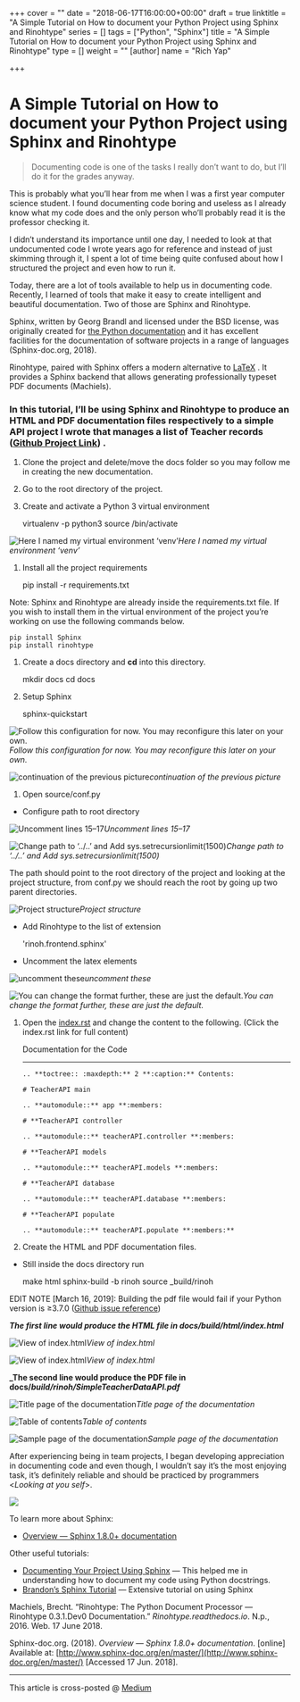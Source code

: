 +++
cover = ""
date = "2018-06-17T16:00:00+00:00"
draft = true
linktitle = "A Simple Tutorial on How to document your Python Project using Sphinx and Rinohtype"
series = []
tags = ["Python", "Sphinx"]
title = "A Simple Tutorial on How to document your Python Project using Sphinx and Rinohtype"
type = []
weight = ""
[author]
name = "Rich Yap"

+++
# A Simple Tutorial on How to document your Python Project using Sphinx and Rinohtype

> Documenting code is one of the tasks I really don’t want to do, but I’ll do it for the grades anyway.

This is probably what you’ll hear from me when I was a first year computer science student. I found documenting code boring and useless as I already know what my code does and the only person who’ll probably read it is the professor checking it.

I didn’t understand its importance until one day, I needed to look at that undocumented code I wrote years ago for reference and instead of just skimming through it, I spent a lot of time being quite confused about how I structured the project and even how to run it.

Today, there are a lot of tools available to help us in documenting code. Recently, I learned of tools that make it easy to create intelligent and beautiful documentation. Two of those are Sphinx and Rinohtype.

Sphinx, written by Georg Brandl and licensed under the BSD license, was originally created for [the Python documentation](https://docs.python.org/) and it has excellent facilities for the documentation of software projects in a range of languages (Sphinx-doc.org, 2018).

Rinohtype, paired with Sphinx offers a modern alternative to [LaTeX](http://en.wikipedia.org/wiki/LaTeX) . It provides a Sphinx backend that allows generating professionally typeset PDF documents (Machiels).

### In this tutorial, I’ll be using Sphinx and Rinohtype to produce an HTML and PDF documentation files respectively to a simple API project I wrote that manages a list of Teacher records ([Github Project Link](https://github.com/richdayandnight/Tutorial_SimpleTeacherAPI)) .

1. Clone the project and delete/move the docs folder so you may follow me in creating the new documentation.
2. Go to the root directory of the project.
3. Create and activate a Python 3 virtual environment

   virtualenv -p python3 <name of virtualenv>
   source <name of virtualenv>/bin/activate

![Here I named my virtual environment ‘venv’](https://cdn-images-1.medium.com/max/2000/1*G__9z51DfI7pqHnm9rFWBA.png)_Here I named my virtual environment ‘venv’_

1. Install all the project requirements

   pip install -r requirements.txt

Note: Sphinx and Rinohtype are already inside the requirements.txt file. If you wish to install them in the virtual environment of the project you’re working on use the following commands below.

    pip install Sphinx
    pip install rinohtype

1. Create a docs directory and **cd** into this directory.

   mkdir docs
   cd docs
2. Setup Sphinx

   sphinx-quickstart

![Follow this configuration for now. You may reconfigure this later on your own.](https://cdn-images-1.medium.com/max/2000/1*3GeKx7mfbRMkEatvUjL-Yw.png)_Follow this configuration for now. You may reconfigure this later on your own._

![continuation of the previous picture](https://cdn-images-1.medium.com/max/2000/1*hJU9QaPV1ColEG9SIc98Yg.png)_continuation of the previous picture_

1. Open source/conf.py

* Configure path to root directory

![Uncomment lines 15–17](https://cdn-images-1.medium.com/max/2000/1*toYP5LpVVDBGwm8Q2Rt2GQ.png)_Uncomment lines 15–17_

![Change path to ‘../..’ and Add sys.setrecursionlimit(1500)](https://cdn-images-1.medium.com/max/2000/1*SZYb2_6_GEkhNjYJer_qkg.png)_Change path to ‘../..’ and Add sys.setrecursionlimit(1500)_

The path should point to the root directory of the project and looking at the project structure, from conf.py we should reach the root by going up two parent directories.

![Project structure](https://cdn-images-1.medium.com/max/2000/1*OlJexT1WRuXWltzXRfy1Ug.png)_Project structure_

* Add Rinohtype to the list of extension

  'rinoh.frontend.sphinx'
* Uncomment the latex elements

![uncomment these](https://cdn-images-1.medium.com/max/2000/1*fApTWXZJphDDoqbRMPbB7A.png)_uncomment these_

![You can change the format further, these are just the default.](https://cdn-images-1.medium.com/max/2000/1*i4PY7uooztxvKmZLSv_baQ.png)_You can change the format further, these are just the default._

1. Open the [index.rst](https://github.com/richdayandnight/Tutorial_SimpleTeacherAPI/blob/master/docs/source/index.rst) and change the content to the following. (Click the index.rst link for full content)

   Documentation for the Code

   ***

       
       .. **toctree:: :maxdepth:** 2 **:caption:** Contents:
       
       # TeacherAPI main
       
       .. **automodule::** app **:members:
       
       # **TeacherAPI controller
       
       .. **automodule::** teacherAPI.controller **:members:
       
       # **TeacherAPI models
       
       .. **automodule::** teacherAPI.models **:members:
       
       # **TeacherAPI database
       
       .. **automodule::** teacherAPI.database **:members:
       
       # **TeacherAPI populate
       
       .. **automodule::** teacherAPI.populate **:members:**
       
2. Create the HTML and PDF documentation files.

* Still inside the docs directory run

  make html
  sphinx-build -b rinoh source _build/rinoh

EDIT NOTE \[March 16, 2019\]: Building the pdf file would fail if your Python version is ≥3.7.0 ([Github issue reference](https://github.com/brechtm/rinohtype/issues/133))

**_The first line would produce the HTML file in docs/build/html/index.html_**

![View of index.html](https://cdn-images-1.medium.com/max/2082/1*MbbTf-xJw7-vp476DuNP1w.png)_View of index.html_

![View of index.html](https://cdn-images-1.medium.com/max/2078/1*K2SXOVXrzrraG2YveCGd9A.png)_View of index.html_

**_The second line would produce the PDF file in docs/_build/rinoh/SimpleTeacherDataAPI.pdf_**

![Title page of the documentation](https://cdn-images-1.medium.com/max/2000/1*d1ZaYtu8NrOzRkTqFjwwoA.png)_Title page of the documentation_

![Table of contents](https://cdn-images-1.medium.com/max/2000/1*6dhDi7thA5VwQC2STdMNgQ.png)_Table of contents_

![Sample page of the documentation](https://cdn-images-1.medium.com/max/2000/1*p048sQvD_IK9il7se02VWQ.png)_Sample page of the documentation_

After experiencing being in team projects, I began developing appreciation in documenting code and even though, I wouldn’t say it’s the most enjoying task, it’s definitely reliable and should be practiced by programmers <_Looking at you self_>.

![](https://cdn-images-1.medium.com/max/2000/1*aKxfrwQhexd9gsYWiBHFJw.jpeg)

To learn more about Sphinx:

* [Overview — Sphinx 1.8.0+ documentation](http://www.sphinx-doc.org/en/master/)

Other useful tutorials:

* [Documenting Your Project Using Sphinx](https://pythonhosted.org/an_example_pypi_project/sphinx.html) — This helped me in understanding how to document my code using Python docstrings.
* [Brandon’s Sphinx Tutorial](https://media.readthedocs.org/pdf/brandons-sphinx-tutorial/latest/brandons-sphinx-tutorial.pdf) — Extensive tutorial on using Sphinx

Machiels, Brecht. “Rinohtype: The Python Document Processor — Rinohtype 0.3.1.Dev0 Documentation.” _Rinohtype.readthedocs.io_. N.p., 2016. Web. 17 June 2018.

Sphinx-doc.org. (2018). _Overview — Sphinx 1.8.0+ documentation_. \[online\] Available at: [http://www.sphinx-doc.org/en/master/](http://www.sphinx-doc.org/en/master/) \[Accessed 17 Jun. 2018\].

***

This article is cross-posted @ [Medium](https://medium.com/@richdayandnight/a-simple-tutorial-on-how-to-document-your-python-project-using-sphinx-and-rinohtype-177c22a15b5b)